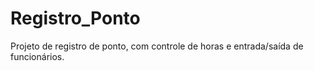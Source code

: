 # Registro_Ponto

Projeto de registro de ponto, com controle de horas e entrada/saída de funcionários.
